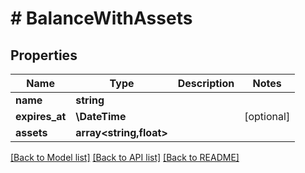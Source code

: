 # # BalanceWithAssets

## Properties

Name | Type | Description | Notes
------------ | ------------- | ------------- | -------------
**name** | **string** |  |
**expires_at** | **\DateTime** |  | [optional]
**assets** | **array<string,float>** |  |

[[Back to Model list]](../../README.md#models) [[Back to API list]](../../README.md#endpoints) [[Back to README]](../../README.md)
